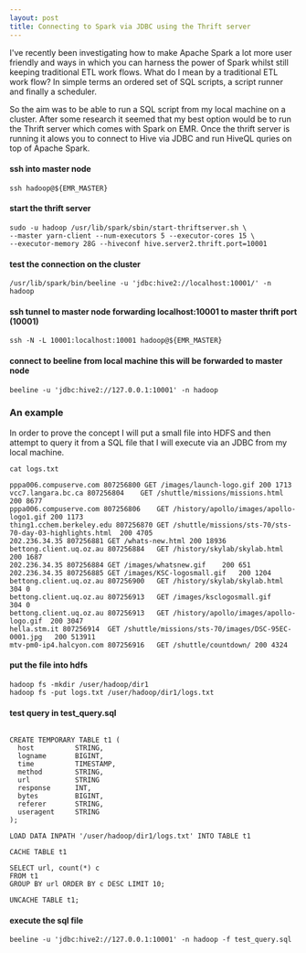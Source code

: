 ```yaml
---
layout: post
title: Connecting to Spark via JDBC using the Thrift server
---
```


I've recently been investigating how to make Apache Spark a lot more user friendly and ways in which you can harness the power of Spark whilst still keeping traditional ETL work flows. What do I mean by a traditional ETL work flow? In simple terms an ordered set of SQL scripts, a script runner and finally a scheduler.

So the aim was to be able to run a SQL script from my local machine on a cluster. After some research it seemed that my best option would be to run the Thrift server which comes with Spark on EMR. Once the thrift server is running it alows you to connect to Hive via JDBC and run HiveQL quries on top of Apache Spark. 

#### ssh into master node
```
ssh hadoop@${EMR_MASTER}
```

#### start the thrift server
```
sudo -u hadoop /usr/lib/spark/sbin/start-thriftserver.sh \
--master yarn-client --num-executors 5 --executor-cores 15 \
--executor-memory 28G --hiveconf hive.server2.thrift.port=10001
```

#### test the connection on the cluster
```
/usr/lib/spark/bin/beeline -u 'jdbc:hive2://localhost:10001/' -n hadoop
```

#### ssh tunnel to master node forwarding localhost:10001 to master thrift port (10001)
```
ssh -N -L 10001:localhost:10001 hadoop@${EMR_MASTER}
```

#### connect to beeline from local machine this will be forwarded to master node
```
beeline -u 'jdbc:hive2://127.0.0.1:10001' -n hadoop
```

### An example

In order to prove the concept I will put a small file into HDFS and then attempt to query it from a SQL file that I will execute via an JDBC from my local machine. 

```
cat logs.txt

pppa006.compuserve.com 807256800 GET /images/launch-logo.gif 200 1713		
vcc7.langara.bc.ca 807256804	GET	/shuttle/missions/missions.html	200	8677		
pppa006.compuserve.com 807256806	GET	/history/apollo/images/apollo-logo1.gif	200	1173		
thing1.cchem.berkeley.edu 807256870	GET	/shuttle/missions/sts-70/sts-70-day-03-highlights.html	200	4705		
202.236.34.35 807256881	GET	/whats-new.html	200	18936		
bettong.client.uq.oz.au 807256884	GET	/history/skylab/skylab.html	200	1687		
202.236.34.35 807256884	GET	/images/whatsnew.gif	200	651		
202.236.34.35 807256885	GET	/images/KSC-logosmall.gif	200	1204		
bettong.client.uq.oz.au 807256900	GET	/history/skylab/skylab.html	304	0		
bettong.client.uq.oz.au 807256913	GET	/images/ksclogosmall.gif	304	0		
bettong.client.uq.oz.au 807256913	GET	/history/apollo/images/apollo-logo.gif	200	3047		
hella.stm.it 807256914	GET	/shuttle/missions/sts-70/images/DSC-95EC-0001.jpg	200	513911		
mtv-pm0-ip4.halcyon.com 807256916	GET	/shuttle/countdown/	200	4324	
```

#### put the file into hdfs
```
hadoop fs -mkdir /user/hadoop/dir1
hadoop fs -put logs.txt /user/hadoop/dir1/logs.txt
```

#### test query in test_query.sql

```

CREATE TEMPORARY TABLE t1 (
  host			STRING,
  logname		BIGINT,
  time			TIMESTAMP,
  method		STRING,
  url			STRING
  response		INT,
  bytes			BIGINT,
  referer		STRING,
  useragent		STRING
);

LOAD DATA INPATH '/user/hadoop/dir1/logs.txt' INTO TABLE t1

CACHE TABLE t1

SELECT url, count(*) c
FROM t1
GROUP BY url ORDER BY c DESC LIMIT 10;

UNCACHE TABLE t1;
```

#### execute the sql file
```
beeline -u 'jdbc:hive2://127.0.0.1:10001' -n hadoop -f test_query.sql
```
